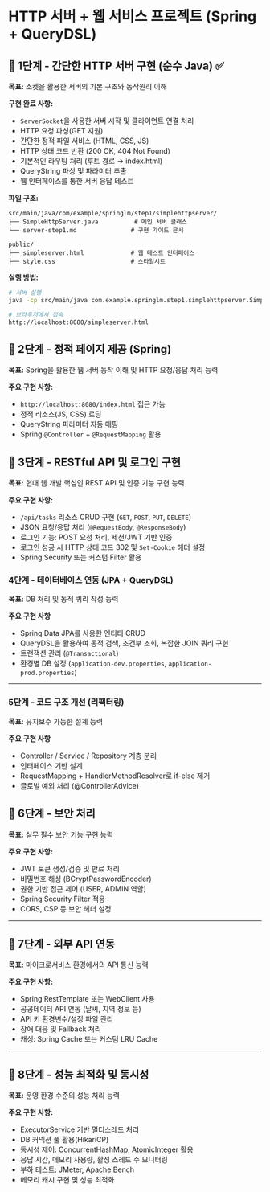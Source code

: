 # HTTP 서버 + 웹 서비스 프로젝트 (Spring + QueryDSL)

## 🚀 1단계 - 간단한 HTTP 서버 구현 (순수 Java) ✅ 

**목표:** 소켓을 활용한 서버의 기본 구조와 동작원리 이해

**구현 완료 사항:**
- `ServerSocket`을 사용한 서버 시작 및 클라이언트 연결 처리
- HTTP 요청 파싱(GET 지원)
- 간단한 정적 파일 서비스 (HTML, CSS, JS)
- HTTP 상태 코드 반환 (200 OK, 404 Not Found)
- 기본적인 라우팅 처리 (루트 경로 → index.html)
- QueryString 파싱 및 파라미터 추출
- 웹 인터페이스를 통한 서버 응답 테스트

**파일 구조:**
```
src/main/java/com/example/springlm/step1/simplehttpserver/
├── SimpleHttpServer.java          # 메인 서버 클래스
└── server-step1.md               # 구현 가이드 문서

public/
├── simpleserver.html             # 웹 테스트 인터페이스
├── style.css                     # 스타일시트
```

**실행 방법:**
```bash
# 서버 실행
java -cp src/main/java com.example.springlm.step1.simplehttpserver.SimpleHttpServer

# 브라우저에서 접속
http://localhost:8080/simpleserver.html
```

## 🚀 2단계 - 정적 페이지 제공 (Spring)

**목표:** Spring을 활용한 웹 서버 동작 이해 및 HTTP 요청/응답 처리 능력

**주요 구현 사항:**
- `http://localhost:8080/index.html` 접근 가능
- 정적 리소스(JS, CSS) 로딩
- QueryString 파라미터 자동 매핑
- Spring `@Controller` + `@RequestMapping` 활용


## 🚀 3단계 - RESTful API 및 로그인 구현

**목표:** 현대 웹 개발 핵심인 REST API 및 인증 기능 구현 능력

**주요 구현 사항:**
- `/api/tasks` 리소스 CRUD 구현 (`GET`, `POST`, `PUT`, `DELETE`)
- JSON 요청/응답 처리 (`@RequestBody`, `@ResponseBody`)
- 로그인 기능: POST 요청 처리, 세션/JWT 기반 인증
- 로그인 성공 시 HTTP 상태 코드 302 및 `Set-Cookie` 헤더 설정
- Spring Security 또는 커스텀 Filter 활용


### 4단계 - 데이터베이스 연동 (JPA + QueryDSL)
**목표:** DB 처리 및 동적 쿼리 작성 능력

**주요 구현 사항**
- Spring Data JPA를 사용한 엔티티 CRUD
- QueryDSL을 활용하여 동적 검색, 조건부 조회, 복잡한 JOIN 쿼리 구현
- 트랜잭션 관리 (`@Transactional`)
- 환경별 DB 설정 (`application-dev.properties`, `application-prod.properties`)

---

### 5단계 - 코드 구조 개선 (리팩터링)

**목표:** 유지보수 가능한 설계 능력

**주요 구현 사항**
- Controller / Service / Repository 계층 분리
- 인터페이스 기반 설계
- RequestMapping + HandlerMethodResolver로 if-else 제거
- 글로벌 예외 처리 (@ControllerAdvice)

## 🚀 6단계 - 보안 처리

**목표:** 실무 필수 보안 기능 구현 능력

**주요 구현 사항:**
- JWT 토큰 생성/검증 및 만료 처리
- 비밀번호 해싱 (BCryptPasswordEncoder)
- 권한 기반 접근 제어 (USER, ADMIN 역할)
- Spring Security Filter 적용
- CORS, CSP 등 보안 헤더 설정

---

## 🚀 7단계 - 외부 API 연동

**목표:** 마이크로서비스 환경에서의 API 통신 능력

**주요 구현 사항:**
- Spring RestTemplate 또는 WebClient 사용
- 공공데이터 API 연동 (날씨, 지역 정보 등)
- API 키 환경변수/설정 파일 관리
- 장애 대응 및 Fallback 처리
- 캐싱: Spring Cache 또는 커스텀 LRU Cache

---

## 🚀 8단계 - 성능 최적화 및 동시성

**목표:** 운영 환경 수준의 성능 처리 능력

**주요 구현 사항:**
- ExecutorService 기반 멀티스레드 처리
- DB 커넥션 풀 활용(HikariCP)
- 동시성 제어: ConcurrentHashMap, AtomicInteger 활용
- 응답 시간, 메모리 사용량, 활성 스레드 수 모니터링
- 부하 테스트: JMeter, Apache Bench
- 메모리 캐시 구현 및 성능 최적화